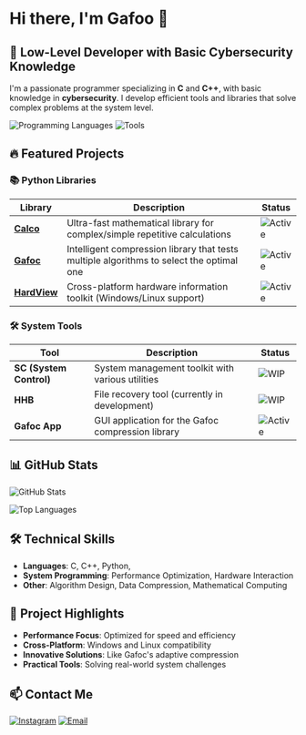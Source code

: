 # Hi there, I'm Gafoo 👋

## 🚀 Low-Level Developer with Basic Cybersecurity Knowledge

I'm a passionate programmer specializing in **C** and **C++**, with basic knowledge in **cybersecurity**. I develop efficient tools and libraries that solve complex problems at the system level.

![Programming Languages](https://skillicons.dev/icons?i=c,cpp,py,assembly&theme=light)
![Tools](https://skillicons.dev/icons?i=linux,git,github,vim,visualstudio&theme=light)

## 🔥 Featured Projects

### 📚 Python Libraries
| Library | Description | Status |
|---------|-------------|--------|
| **[Calco](https://github.com/gafoo173/calco)** | Ultra-fast mathematical library for complex/simple repetitive calculations | ![Active](https://img.shields.io/badge/status-active-brightgreen) |
| **[Gafoc](https://github.com/gafoo173/gafoc)** | Intelligent compression library that tests multiple algorithms to select the optimal one | ![Active](https://img.shields.io/badge/status-active-brightgreen) |
| **[HardView](https://github.com/gafoo173/hardview)** | Cross-platform hardware information toolkit (Windows/Linux support) | ![Active](https://img.shields.io/badge/status-active-brightgreen) |

### 🛠️ System Tools
| Tool | Description | Status |
|------|-------------|--------|
| **SC (System Control)** | System management toolkit with various utilities | ![WIP](https://img.shields.io/badge/status-in%20development-yellow) |
| **HHB** | File recovery tool (currently in development) | ![WIP](https://img.shields.io/badge/status-in%20development-yellow) |
| **Gafoc App** | GUI application for the Gafoc compression library | ![Active](https://img.shields.io/badge/status-active-brightgreen) |

## 📊 GitHub Stats

![GitHub Stats](https://github-readme-stats.vercel.app/api?username=gafoo173&show_icons=true&theme=radical)

![Top Languages](https://github-readme-stats.vercel.app/api/top-langs/?username=gafoo173&layout=compact&theme=radical)

## 🛠️ Technical Skills

- **Languages**: C, C++, Python,
- **System Programming**: Performance Optimization, Hardware Interaction
- **Other**: Algorithm Design, Data Compression, Mathematical Computing

## 🌟 Project Highlights

- **Performance Focus**: Optimized for speed and efficiency
- **Cross-Platform**: Windows and Linux compatibility
- **Innovative Solutions**: Like Gafoc's adaptive compression
- **Practical Tools**: Solving real-world system challenges

## 📫 Contact Me

[![Instagram](https://img.shields.io/badge/Instagram-E4405F?style=for-the-badge&logo=instagram&logoColor=white)](https://www.instagram.com/_gaafr1/)
[![Email](https://img.shields.io/badge/Email-D14836?style=for-the-badge&logo=gmail&logoColor=white)](mailto:omarwaled3374@gmail.com)
